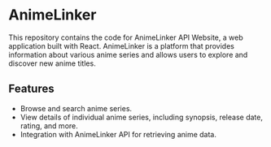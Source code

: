 # AnimeLinker

This repository contains the code for AnimeLinker API Website, a web application built with React. AnimeLinker is a platform that provides information about various anime series and allows users to explore and discover new anime titles.

## Features

- Browse and search anime series.
- View details of individual anime series, including synopsis, release date, rating, and more.
- Integration with AnimeLinker API for retrieving anime data.

